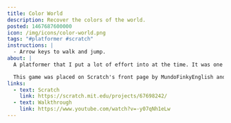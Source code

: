 ```yaml
---
title: Color World
description: Recover the colors of the world.
posted: 1467687600000
icon: /img/icons/color-world.png
tags: "#platformer #scratch"
instructions: |
  - Arrow keys to walk and jump.
about: |
  A platformer that I put a lot of effort into at the time. It was one of my first attempts to try to make a game that was actually good. Nowadays I see its flaws, but at the time I was super proud of it!

  This game was placed on Scratch's front page by MundoFinkyEnglish and got a lot of views! Many thanks to him :L
links:
  - text: Scratch
    link: https://scratch.mit.edu/projects/67698242/
  - text: Walkthrough
    link: https://www.youtube.com/watch?v=-y07qNh1eLw
---
```


<scratch url="https://scratch.mit.edu/projects/67698242/"></scratch>
